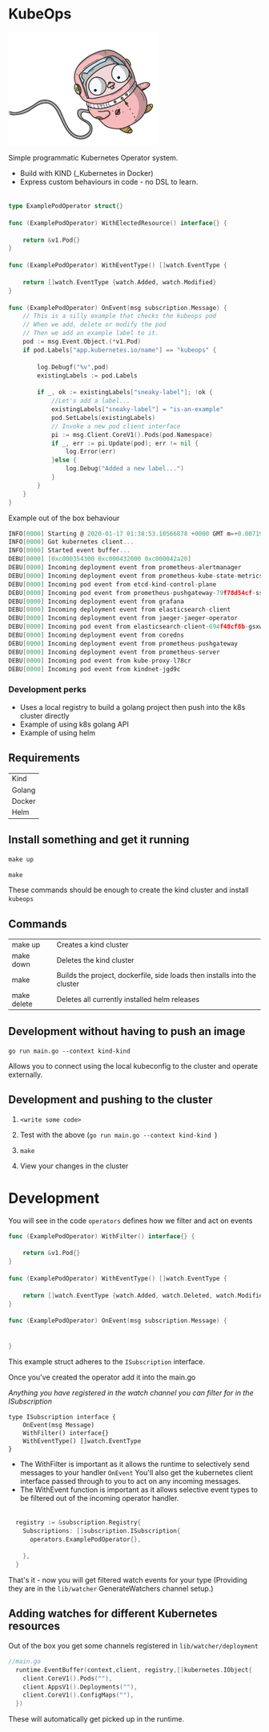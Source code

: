 # KubeOps


<img src="image/SPACEGIRL_GOPHER.png" data-canonical-src="image/SPACEGIRL_GOPHER.png" width="300" />

Simple programmatic Kubernetes Operator system.
- Build with KIND (_Kubernetes in Docker)
- Express custom behaviours in code - no DSL to learn.

```go 

type ExamplePodOperator struct{}

func (ExamplePodOperator) WithElectedResource() interface{} {

	return &v1.Pod{}
}

func (ExamplePodOperator) WithEventType() []watch.EventType {

	return []watch.EventType {watch.Added, watch.Modified}
}

func (ExamplePodOperator) OnEvent(msg subscription.Message) {
	// This is a silly example that checks the kubeops pod
	// When we add, delete or modify the pod
	// Then we add an example label to it.
	pod := msg.Event.Object.(*v1.Pod)
	if pod.Labels["app.kubernetes.io/name"] == "kubeops" {

		log.Debugf("%v",pod)
		existingLabels := pod.Labels

		if _, ok := existingLabels["sneaky-label"]; !ok {
			//Let's add a label...
			existingLabels["sneaky-label"] = "is-an-example"
			pod.SetLabels(existingLabels)
			// Invoke a new pod client interface
			pi := msg.Client.CoreV1().Pods(pod.Namespace)
			if _, err := pi.Update(pod); err != nil {
				log.Error(err)
			}else {
				log.Debug("Added a new label...")
			}
		}
	}
}

```

Example out of the box behaviour

```go
INFO[0000] Starting @ 2020-01-17 01:38:53.10566878 +0000 GMT m=+0.007198177 
INFO[0000] Got kubernetes client...                     
INFO[0000] Started event buffer...                      
DEBU[0000] [0xc000354300 0xc000432000 0xc000042a20]     
DEBU[0000] Incoming deployment event from prometheus-alertmanager 
DEBU[0000] Incoming deployment event from prometheus-kube-state-metrics 
DEBU[0000] Incoming pod event from etcd-kind-control-plane 
DEBU[0000] Incoming pod event from prometheus-pushgateway-79f78d54cf-ssq9p 
DEBU[0000] Incoming deployment event from grafana       
DEBU[0000] Incoming deployment event from elasticsearch-client 
DEBU[0000] Incoming deployment event from jaeger-jaeger-operator 
DEBU[0000] Incoming pod event from elasticsearch-client-694f48cf8b-gsxwn 
DEBU[0000] Incoming deployment event from coredns       
DEBU[0000] Incoming deployment event from prometheus-pushgateway 
DEBU[0000] Incoming deployment event from prometheus-server 
DEBU[0000] Incoming pod event from kube-proxy-l78cr     
DEBU[0000] Incoming pod event from kindnet-jgd9c        

```

### Development perks

- Uses a local registry to build a golang project then push into the k8s cluster directly
- Example of using k8s golang API
- Example of using helm

## Requirements

|   |
|---|
| Kind  |   
| Golang |  
| Docker |
| Helm |  


## Install something and get it running

`make up`

`make`

These commands should be enough to create the kind cluster and install `kubeops`


## Commands

|   |   |
|---|---|
| make up  | Creates a kind cluster   |
| make down | Deletes the kind cluster  |
| make | Builds the project, dockerfile, side loads then installs into the cluster |
| make delete | Deletes all currently installed helm releases  |

## Development without having to push an image

`go run main.go --context kind-kind `

Allows you to connect using the local kubeconfig to the cluster and operate externally.

## Development and pushing to the cluster

1. `<write some code> `

2. Test with the above (`go run main.go --context kind-kind `)

3. `make`

4. View your changes in the cluster

# Development

You will see in the code `operators` defines how we filter and act on events

```go
func (ExamplePodOperator) WithFilter() interface{} {

	return &v1.Pod{}
}

func (ExamplePodOperator) WithEventType() []watch.EventType {

	return []watch.EventType {watch.Added, watch.Deleted, watch.Modified}
}

func (ExamplePodOperator) OnEvent(msg subscription.Message) {

	
}
```
This example struct adheres to the `ISubscription` interface.

Once you've created the operator add it into the main.go

_Anything you have registered in the watch channel you can filter for in the ISubscription_

```
type ISubscription interface {
	OnEvent(msg Message)
	WithFilter() interface{}
    WithEventType() []watch.EventType
}   

```

- The WithFilter is important as it allows the runtime to selectively send messages to your handler `OnEvent`
   You'll also get the kubernetes client interface passed through to you to act on any incoming messages.
- The WithEvent function is important as it allows selective event types to be filtered out of the incoming operator handler.


```go

  registry := &subscription.Registry{
    Subscriptions: []subscription.ISubscription{
      operators.ExamplePodOperator{},

    },
  }
```

That's it - now you will get filtered watch events for your type (Providing they are in the `lib/watcher` GenerateWatchers channel setup.)


## Adding watches for different Kubernetes resources

Out of the box you get some channels registered in `lib/watcher/deployment`

```go
//main.go
  runtime.EventBuffer(context,client, registry,[]kubernetes.IObject{
    client.CoreV1().Pods(""),
    client.AppsV1().Deployments(""),
    client.CoreV1().ConfigMaps(""),
  })

```

These will automatically get picked up in the runtime. 

